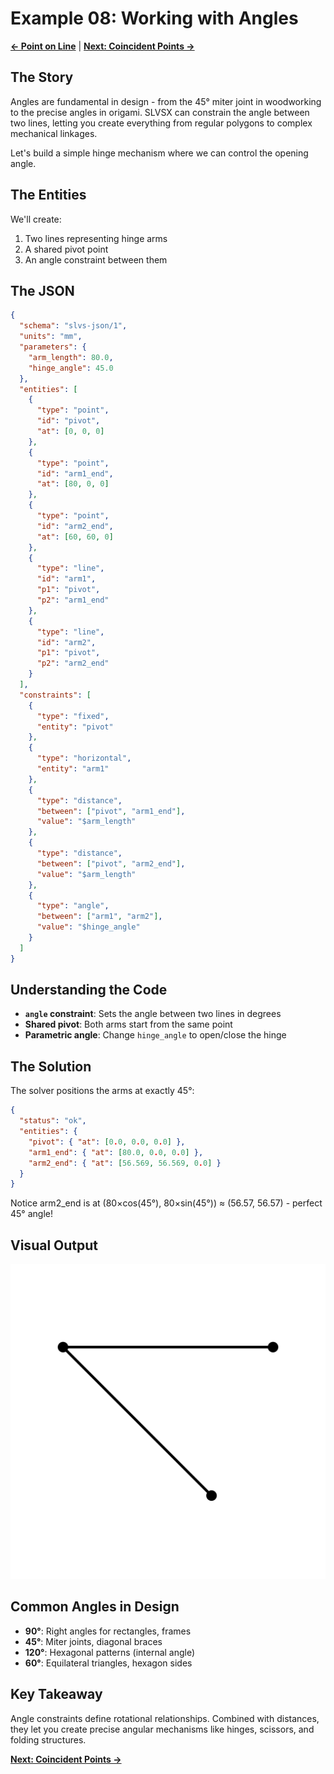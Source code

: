 # Example 08: Working with Angles

**[← Point on Line](07_point_on_line.md)** | **[Next: Coincident Points →](09_coincident.md)**

## The Story

Angles are fundamental in design - from the 45° miter joint in woodworking to the precise angles in origami. SLVSX can constrain the angle between two lines, letting you create everything from regular polygons to complex mechanical linkages.

Let's build a simple hinge mechanism where we can control the opening angle.

## The Entities

We'll create:
1. Two lines representing hinge arms
2. A shared pivot point
3. An angle constraint between them

## The JSON

```json
{
  "schema": "slvs-json/1",
  "units": "mm",
  "parameters": {
    "arm_length": 80.0,
    "hinge_angle": 45.0
  },
  "entities": [
    {
      "type": "point",
      "id": "pivot",
      "at": [0, 0, 0]
    },
    {
      "type": "point",
      "id": "arm1_end",
      "at": [80, 0, 0]
    },
    {
      "type": "point",
      "id": "arm2_end",
      "at": [60, 60, 0]
    },
    {
      "type": "line",
      "id": "arm1",
      "p1": "pivot",
      "p2": "arm1_end"
    },
    {
      "type": "line",
      "id": "arm2",
      "p1": "pivot",
      "p2": "arm2_end"
    }
  ],
  "constraints": [
    {
      "type": "fixed",
      "entity": "pivot"
    },
    {
      "type": "horizontal",
      "entity": "arm1"
    },
    {
      "type": "distance",
      "between": ["pivot", "arm1_end"],
      "value": "$arm_length"
    },
    {
      "type": "distance",
      "between": ["pivot", "arm2_end"],
      "value": "$arm_length"
    },
    {
      "type": "angle",
      "between": ["arm1", "arm2"],
      "value": "$hinge_angle"
    }
  ]
}
```

## Understanding the Code

- **`angle` constraint**: Sets the angle between two lines in degrees
- **Shared pivot**: Both arms start from the same point
- **Parametric angle**: Change `hinge_angle` to open/close the hinge

## The Solution

The solver positions the arms at exactly 45°:

```json
{
  "status": "ok",
  "entities": {
    "pivot": { "at": [0.0, 0.0, 0.0] },
    "arm1_end": { "at": [80.0, 0.0, 0.0] },
    "arm2_end": { "at": [56.569, 56.569, 0.0] }
  }
}
```

Notice arm2_end is at (80×cos(45°), 80×sin(45°)) ≈ (56.57, 56.57) - perfect 45° angle!

## Visual Output

![Angle Constraint](08_angles.svg)

## Common Angles in Design

- **90°**: Right angles for rectangles, frames
- **45°**: Miter joints, diagonal braces
- **120°**: Hexagonal patterns (internal angle)
- **60°**: Equilateral triangles, hexagon sides

## Key Takeaway

Angle constraints define rotational relationships. Combined with distances, they let you create precise angular mechanisms like hinges, scissors, and folding structures.

**[Next: Coincident Points →](09_coincident.md)**